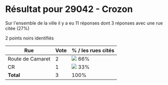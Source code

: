 # Résultat pour 29042 - Crozon

Sur l'ensemble de la ville il y a eu 11 réponses dont 3 réponses avec une rue citée (27%)

2 points noirs identifiés

| Rue | Vote | % / les rues cités|
|-----|------|-------------------|
| Route de Camaret | 2 | <img src="../../img/bar_66.gif" />&nbsp;66%|
| CR | 1 | <img src="../../img/bar_33.gif" />&nbsp;33%|
| **Total** | 3 | 100%|
